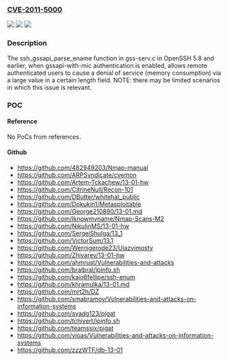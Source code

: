 ### [CVE-2011-5000](https://cve.mitre.org/cgi-bin/cvename.cgi?name=CVE-2011-5000)
![](https://img.shields.io/static/v1?label=Product&message=n%2Fa&color=blue)
![](https://img.shields.io/static/v1?label=Version&message=n%2Fa&color=blue)
![](https://img.shields.io/static/v1?label=Vulnerability&message=n%2Fa&color=brighgreen)

### Description

The ssh_gssapi_parse_ename function in gss-serv.c in OpenSSH 5.8 and earlier, when gssapi-with-mic authentication is enabled, allows remote authenticated users to cause a denial of service (memory consumption) via a large value in a certain length field.  NOTE: there may be limited scenarios in which this issue is relevant.

### POC

#### Reference
No PoCs from references.

#### Github
- https://github.com/482949203/Nmap-manual
- https://github.com/ARPSyndicate/cvemon
- https://github.com/Artem-Tckachew/13-01-hw
- https://github.com/CitrineNull/Recon-101
- https://github.com/DButter/whitehat_public
- https://github.com/Dokukin1/Metasploitable
- https://github.com/George210890/13-01.md
- https://github.com/Iknowmyname/Nmap-Scans-M2
- https://github.com/NikulinMS/13-01-hw
- https://github.com/SergeiShulga/13_1
- https://github.com/VictorSum/13.1
- https://github.com/Wernigerode23/Uiazvimosty
- https://github.com/Zhivarev/13-01-hw
- https://github.com/ahmrust/Vulnerabilities-and-attacks
- https://github.com/bralbral/ipinfo.sh
- https://github.com/kaio6fellipe/ssh-enum
- https://github.com/khramulka/13-01.md
- https://github.com/mrt2h/DZ
- https://github.com/smabramov/Vulnerabilities-and-attacks-on-information-systems
- https://github.com/syadg123/pigat
- https://github.com/tchivert/ipinfo.sh
- https://github.com/teamssix/pigat
- https://github.com/vioas/Vulnerabilities-and-attacks-on-information-systems
- https://github.com/zzzWTF/db-13-01

